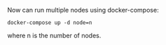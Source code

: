 Now can run multiple nodes using docker-compose:

`docker-compose up -d node=n`

where n is the number of nodes.
